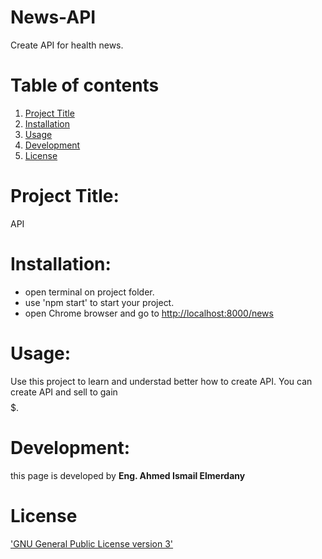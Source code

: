 # News-API
Create API for health news. 



# Table of contents
1. [Project Title](#Project_Title)
2. [Installation](#Installation)
3. [Usage](#Usage)
4. [Development](#Development)
5. [License](#License)



# Project Title: 

API

# Installation: 

- open terminal on project folder.
- use 'npm start' to start your project.
- open Chrome browser and go to [http://localhost:8000/news](http://localhost:8000/news)


# Usage: 

Use this project to learn and understad better how to create API.
You can create API and sell to gain $$$$$.

# Development:  

this page is developed by **Eng. Ahmed Ismail Elmerdany** 

# License

['GNU General Public License version 3'](https://opensource.org/licenses/GPL-3.0)
